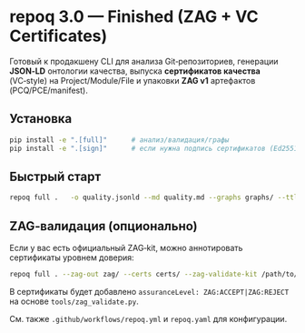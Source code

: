 # repoq 3.0 — Finished (ZAG + VC Certificates)

Готовый к продакшену CLI для анализа Git‑репозиториев, генерации **JSON‑LD** онтологии качества,
выпуска **сертификатов качества** (VC‑style) на Project/Module/File и упаковки **ZAG v1** артефактов (PCQ/PCE/manifest).

## Установка
```bash
pip install -e ".[full]"      # анализ/валидация/графы
pip install -e ".[sign]"      # если нужна подпись сертификатов (Ed25519)
```

## Быстрый старт
```bash
repoq full .   -o quality.jsonld --md quality.md --graphs graphs/ --ttl quality.ttl --validate-shapes   --hash sha256   --certs certs/ --cert-valid-days 180 --cert-profile STANDARD   --zag-out zag/ --zag-level module --zag-U "[0,1]" --zag-aggregator min --zag-tau 0.82   --zag-budget 1.2 --zag-kmax 8
```

## ZAG‑валидация (опционально)
Если у вас есть официальный ZAG‑kit, можно аннотировать сертификаты уровнем доверия:
```bash
repoq full . --zag-out zag/ --certs certs/ --zag-validate-kit /path/to/ZAG_v1_kit
```
В сертификаты будет добавлено `assuranceLevel: ZAG:ACCEPT|ZAG:REJECT` на основе `tools/zag_validate.py`.

См. также `.github/workflows/repoq.yml` и `repoq.yaml` для конфигурации.
